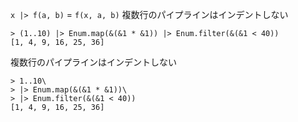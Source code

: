 `x |> f(a, b)` = `f(x, a, b)`
複数行のパイプラインはインデントしない

```
> (1..10) |> Enum.map(&(&1 * &1)) |> Enum.filter(&(&1 < 40))
[1, 4, 9, 16, 25, 36]
```

複数行のパイプラインはインデントしない

```
> 1..10\
> |> Enum.map(&(&1 * &1))\
> |> Enum.filter(&(&1 < 40))
[1, 4, 9, 16, 25, 36]
```

